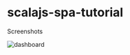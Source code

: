 # scalajs-spa-tutorial
Screenshots

![dashboard](/../screenshots/screenshots/dashboard.PNG?raw=true)

